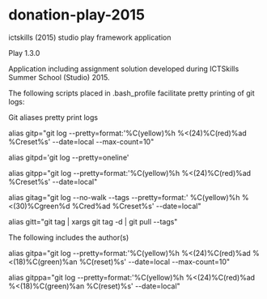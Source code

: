 # donation-play-2015

ictskills (2015) studio play framework application

Play 1.3.0

Application including assignment solution developed during ICTSkills Summer School (Studio) 2015.

The following scripts placed in .bash_profile facilitate pretty printing of git logs:

Git aliases pretty print logs

alias gitp="git log --pretty=format:'%C(yellow)%h %<(24)%C(red)%ad  %Creset%s' --date=local --max-count=10"

alias gitpd='git log --pretty=oneline'

alias gitpp="git log --pretty=format:'%C(yellow)%h %<(24)%C(red)%ad  %Creset%s' --date=local"

alias gitag="git log --no-walk --tags --pretty=format:' %C(yellow)%h %<(30)%Cgreen%d  %Cred%ad  %Creset%s' --date=local"

alias gitt="git tag | xargs git tag -d | git pull --tags"

The following includes the author(s) 

alias gitpa="git log --pretty=format:'%C(yellow)%h %<(24)%C(red)%ad   %<(18)%C(green)%an %C(reset)%s' --date=local --max-count=10"

alias gitppa="git log --pretty=format:'%C(yellow)%h %<(24)%C(red)%ad   %<(18)%C(green)%an %C(reset)%s' --date=local"
